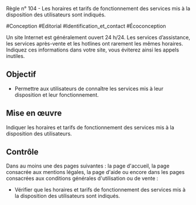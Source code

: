 
Règle n° 104  - Les horaires et tarifs de fonctionnement des services mis à la disposition des utilisateurs sont indiqués.

#Conception #Editorial #Identification_et_contact #Écoconception

Un site Internet est généralement ouvert 24 h/24. Les services d’assistance, les services après-vente et les hotlines ont rarement les mêmes horaires. Indiquez ces informations dans votre site, vous éviterez ainsi les appels inutiles.

Objectif
--------

*   Permettre aux utilisateurs de connaître les services mis à leur disposition et leur fonctionnement.

Mise en œuvre
-------------

Indiquer les horaires et tarifs de fonctionnement des services mis à la disposition des utilisateurs.

Contrôle
--------

Dans au moins une des pages suivantes : la page d'accueil, la page consacrée aux mentions légales, la page d'aide ou encore dans les pages consacrées aux conditions générales d'utilisation ou de vente :

*   Vérifier que les horaires et tarifs de fonctionnement des services mis à la disposition des utilisateurs sont indiqués.
